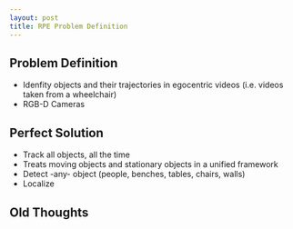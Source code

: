 ```yaml
---
layout: post
title: RPE Problem Definition
---
```


## Problem Definition

- Idenfity objects and their trajectories in egocentric videos (i.e. videos
  taken from a wheelchair)
- RGB-D Cameras

## Perfect Solution
- Track all objects, all the time
- Treats moving objects and stationary objects in a unified framework
- Detect -any- object (people, benches, tables, chairs, walls)
- Localize

## Old Thoughts